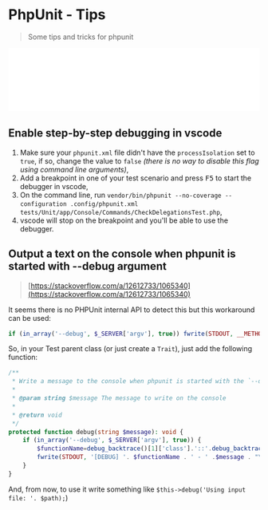 # PhpUnit - Tips

> Some tips and tricks for phpunit

![Banner](./banner.svg)

## Enable step-by-step debugging in vscode

1. Make sure your `phpunit.xml` file didn't have the `processIsolation` set to `true`, if so, change the value to `false` *(there is no way to disable this flag using command line arguments)*,
2. Add a breakpoint in one of your test scenario and press <kbd>F5</kbd> to start the debugger in vscode,
3. On the command line, run `vendor/bin/phpunit --no-coverage --configuration .config/phpunit.xml tests/Unit/app/Console/Commands/CheckDelegationsTest.php`,
4. vscode will stop on the breakpoint and you'll be able to use the debugger.

## Output a text on the console when phpunit is started with --debug argument

> [https://stackoverflow.com/a/12612733/1065340](https://stackoverflow.com/a/12612733/1065340)

It seems there is no PHPUnit internal API to detect this but this workaround can be used:

```php
if (in_array('--debug', $_SERVER['argv'], true)) fwrite(STDOUT, __METHOD__ . ' - Use '. $fileName);
```

So, in your Test parent class (or just create a `Trait`), just add the following function:

```php
/**
 * Write a message to the console when phpunit is started with the `--debug` CLI argument
 *
 * @param string $message The message to write on the console
 *
 * @return void
 */
protected function debug(string $message): void {
    if (in_array('--debug', $_SERVER['argv'], true)) {
        $functionName=debug_backtrace()[1]['class'].'::'.debug_backtrace()[1]['function'];
        fwrite(STDOUT, '[DEBUG] '. $functionName . ' - ' .$message . "\n");
    }
}
```

And, from now, to use it write something like `$this->debug('Using input file: '. $path);`)
